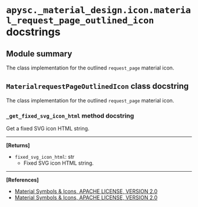 # `apysc._material_design.icon.material_request_page_outlined_icon` docstrings

## Module summary

The class implementation for the outlined `request_page` material icon.

## `MaterialrequestPageOutlinedIcon` class docstring

The class implementation for the outlined `request_page` material icon.

### `_get_fixed_svg_icon_html` method docstring

Get a fixed SVG icon HTML string.<hr>

**[Returns]**

- `fixed_svg_icon_html`: str
  - Fixed SVG icon HTML string.

<hr>

**[References]**

- [Material Symbols & Icons, APACHE LICENSE, VERSION 2.0](https://fonts.google.com/icons?icon.size=24&icon.color=%23e8eaed)
- [Material Symbols & Icons, APACHE LICENSE, VERSION 2.0](https://www.apache.org/licenses/LICENSE-2.0.html)
